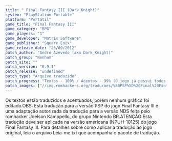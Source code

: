 ```yaml
---
title: " Final Fantasy III (Dark_Knight)"
system: "PlayStation Portable"
platform: "Portátil"
game_title: "Final Fantasy III"
game_category: "RPG"
game_players: "1"
game_developer: "Matrix Software"
game_publisher: "Square Enix"
game_release_date: "25/09/2012"
patch_author: "André Azevedo (aka Dark_Knight)"
patch_group: "Nenhum"
patch_site: ""
patch_version: "0.9.1"
patch_release: "undefined"
patch_type: "Arquivo traduzido"
patch_progress: "Textos - 100% / Acentos - 99% (O jogo já possui todos os acentos, exceto o "Ô") / Gráficos - 0% / Revisão - 4%"
patch_images: ["//img.romhackers.org/traducoes/%5BPSP%5D%20Final%20Fantasy%20III%20-%20Dark_Knight%20-%201.jpg","//img.romhackers.org/traducoes/%5BPSP%5D%20Final%20Fantasy%20III%20-%20Dark_Knight%20-%202.jpg","//img.romhackers.org/traducoes/%5BPSP%5D%20Final%20Fantasy%20III%20-%20Dark_Knight%20-%203.jpg"]
---
```

Os textos estão traduzidos e acentuados, porém nenhum gráfico foi editado.OBS: Esta tradução para a versão PSP do jogo Final Fantasy III é uma adaptação autorizada da tradução para a versão NDS feita pelo romhacker Joelson Kamppello, do grupo Nintendo BR.ATENÇÃO:Esta tradução deve ser aplicada na versão americana (NPUH-10125) do jogo Final Fantasy III. Para detalhes sobre como aplicar a tradução ao jogo original, leia o arquivo Leia-me.txt que acompanha o pacote de tradução.